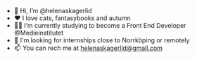 - 👋 Hi, I’m @helenaskagerlid
- ❤️ I love cats, fantasybooks and autumn
- 👩‍🎓 I’m currently studying to become a Front End Developer @Medieinstitutet
- 👀 I'm looking for internships close to Norrköping or remotely
- 📫 You can rech me at helenaskagerlid@gmail.com

<!---
helenaskagerlid/helenaskagerlid is a ✨ special ✨ repository because its `README.md` (this file) appears on your GitHub profile.
You can click the Preview link to take a look at your changes.
--->
